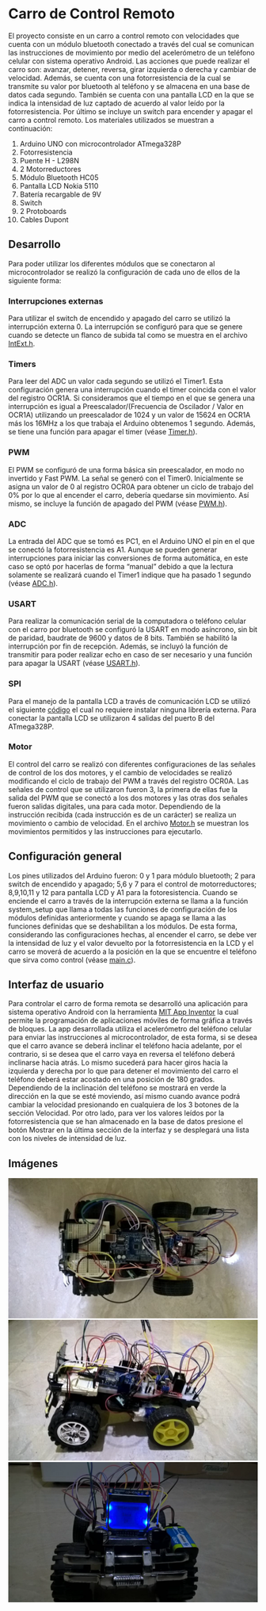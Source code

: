 # Carro de Control Remoto
El proyecto consiste en un carro a control remoto con velocidades que cuenta con un módulo bluetooth conectado a través del cual se comunican las instrucciones de movimiento por medio del acelerómetro de un teléfono celular con sistema operativo Android. Las acciones que puede realizar el carro son: avanzar, detener, reversa, girar izquierda o derecha y cambiar de velocidad. Además, se cuenta con una fotorresistencia de la cual se transmite su valor por bluetooth al teléfono y se almacena en una base de datos cada segundo. También se cuenta con una pantalla LCD en la que se indica la intensidad de luz captado de acuerdo al valor leído por la fotorresistencia. Por último se incluye un switch para encender y apagar el carro a control remoto. Los materiales utilizados se muestran a continuación:

1. Arduino UNO con microcontrolador ATmega328P
2. Fotorresistencia
3. Puente H - L298N
4. 2 Motorreductores
5. Módulo Bluetooth HC05
6. Pantalla LCD Nokia 5110
7. Batería recargable de 9V
8. Switch
9. 2 Protoboards
10. Cables Dupont

## Desarrollo
Para poder utilizar los diferentes módulos que se conectaron al microcontrolador se realizó la configuración de cada uno de ellos de la siguiente forma:

### Interrupciones externas
Para utilizar el switch de encendido y apagado del carro se utilizó la interrupción externa 0. La interrupción se configuró para que se genere cuando se detecte un flanco de subida tal como se muestra en el archivo [IntExt.h](src/IntExt.h).

### Timers
Para leer del ADC un valor cada segundo se utilizó el Timer1. Esta configuración genera una interrupción cuando el timer coincida con el valor del registro OCR1A. Si consideramos que el tiempo en el que se genera una interrupción es igual a Preescalador/(Frecuencia de Oscilador / Valor en OCR1A) utilizando un preescalador de 1024 y un valor de 15624 en OCR1A más los 16MHz a los que trabaja el Arduino obtenemos 1 segundo. Además, se tiene una función para apagar el timer (véase [Timer.h](src/Timer.h)).

### PWM
El PWM se configuró de una forma básica sin preescalador, en modo no invertido y Fast PWM. La señal se generó con el Timer0. Inicialmente se asigna un valor de 0 al registro OCR0A para obtener un ciclo de trabajo del 0% por lo que al encender el carro, debería quedarse sin movimiento. Así mismo, se incluye la función de apagado del PWM (véase [PWM.h](src/PWM.h)).

### ADC
La entrada del ADC que se tomó es PC1, en el Arduino UNO el pin en el que se conectó la fotorresistencia es A1. Aunque se pueden generar interrupciones para iniciar las conversiones de forma automática, en este caso se optó por hacerlas de forma “manual” debido a que la lectura solamente se realizará cuando el Timer1 indique que ha pasado 1 segundo (véase [ADC.h](src/ADC.h)).

### USART
Para realizar la comunicación serial de la computadora o teléfono celular con el carro por bluetooth se configuró la USART en modo asíncrono, sin bit de paridad, baudrate de 9600 y datos de 8 bits. También se habilitó la interrupción por fin de recepción. Además, se incluyó la función de transmitir para poder realizar echo en caso de ser necesario y una función para apagar la USART (véase [USART.h](src/USART.h)).

### SPI
Para el manejo de la pantalla LCD a través de comunicación LCD se utilizó el siguiente [código](http://echachik.blogspot.mx/2014/09/nokia-5110-lcd-display-avr.html) el cual no requiere instalar ninguna librería externa. Para conectar la pantalla LCD se utilizaron 4 salidas del puerto B del ATmega328P.

### Motor
El control del carro se realizó con diferentes configuraciones de las señales de control de los dos motores, y el cambio de velocidades se realizó modificando el ciclo de trabajo del PWM a través del registro OCR0A. Las señales de control que se utilizaron fueron 3, la primera de ellas fue la salida del PWM que se conectó a los dos motores y las otras dos señales fueron salidas digitales, una para cada motor. Dependiendo de la instrucción recibida (cada instrucción es de un carácter) se realiza un movimiento o cambio de velocidad. En el archivo [Motor.h](src/Motor.h) se muestran los movimientos permitidos y las instrucciones para ejecutarlo.

## Configuración general
Los pines utilizados del Arduino fueron: 0 y 1 para módulo bluetooth; 2 para switch de encendido y apagado; 5,6 y 7 para el control de motorreductores; 8,9,10,11 y 12 para pantalla LCD y A1 para la fotoresistencia. Cuando se enciende el carro a través de la interrupción externa se llama a la función system_setup que llama a todas las funciones de configuración de los módulos definidas anteriormente y cuando se apaga se llama a las funciones definidas que se deshabilitan a los módulos. De esta forma, considerando las configuraciones hechas, al encender el carro, se debe ver la intensidad de luz y el valor devuelto por la fotorresistencia en la LCD y el carro se moverá de acuerdo a la posición en la que se encuentre el teléfono que sirva como control (véase [main.c](src/main.c)).

## Interfaz de usuario
Para controlar el carro de forma remota se desarrolló una aplicación para sistema operativo Android con la herramienta [MIT App Inventor](http://ai2.appinventor.mit.edu) la cual permite la programación de aplicaciones móviles de forma gráfica a través de bloques. La app desarrollada utiliza el acelerómetro del teléfono celular para enviar las instrucciones al microcontrolador, de esta forma, si se desea que el carro avance se deberá inclinar el teléfono hacia adelante, por el contrario, si se desea que el carro vaya en reversa el teléfono deberá inclinarse hacia atrás. Lo mismo sucederá para hacer giros hacia la izquierda y derecha por lo que para detener el movimiento del carro el teléfono deberá estar acostado en una posición de 180 grados. Dependiendo de la inclinación del teléfono se mostrará en verde la dirección en la que se esté moviendo, así mismo cuando avance podrá cambiar la velocidad presionando en cualquiera de los 3 botones de la sección Velocidad. Por otro lado, para ver los valores leídos por la fotorresistencia que se han almacenado en la base de datos presione el botón Mostrar en la última sección de la interfaz y se desplegará una lista con los niveles de intensidad de luz.

## Imágenes

![Vista superior](fotos/superior.png)
![Vista lateral](fotos/lateral.png)
![Vista frontal](fotos/frontal.png)